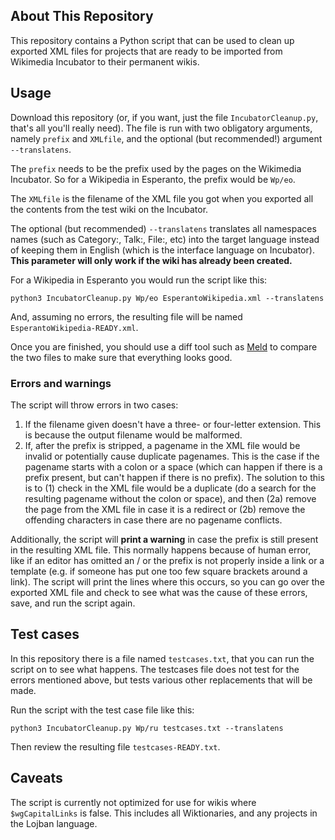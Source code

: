 ## About This Repository
This repository contains a Python script that can be used to clean up exported
XML files for projects that are ready to be imported from Wikimedia Incubator
to their permanent wikis.

## Usage
Download this repository (or, if you want, just the file `IncubatorCleanup.py`,
that's all you'll really need). The file is run with two obligatory arguments,
namely `prefix` and `XMLfile`, and the optional (but recommended!) argument
`--translatens`.

The `prefix` needs to be the prefix used by the pages on the Wikimedia
Incubator. So for a Wikipedia in Esperanto, the prefix would be `Wp/eo`.

The `XMLfile` is the filename of the XML file you got when you exported all the
contents from the test wiki on the Incubator.

The optional (but recommended) `--translatens` translates all namespaces names
(such as Category:, Talk:, File:, etc) into the target language instead of
keeping them in English (which is the interface language on Incubator). **This
parameter will only work if the wiki has already been created.**

For a Wikipedia in Esperanto you would run the script like this:

`python3 IncubatorCleanup.py Wp/eo EsperantoWikipedia.xml --translatens`

And, assuming no errors, the resulting file will be named
`EsperantoWikipedia-READY.xml`.

Once you are finished, you should use a diff tool such as
[Meld](http://meldmerge.org/) to compare the two files to make sure that
everything looks good.

### Errors and warnings
The script will throw errors in two cases:

1. If the filename given doesn't have a three- or four-letter extension. This is
because the output filename would be malformed.
2. If, after the prefix is stripped, a pagename in the XML file would be
invalid or potentially cause duplicate pagenames. This is the case if the
pagename starts with a colon or a space (which can happen if there is a prefix
present, but can't happen if there is no prefix). The solution to this is to
(1) check in the XML file would be a duplicate (do a search for the resulting
pagename without the colon or space), and then (2a) remove the page from the XML
file in case it is a redirect or (2b) remove the offending characters in case
there are no pagename conflicts.

Additionally, the script will **print a warning** in case the prefix is still
present in the resulting XML file. This normally happens because of human error,
like if an editor has omitted an / or the prefix is not properly inside a link
or a template (e.g. if someone has put one too few square brackets around a
link). The script will print the lines where this occurs, so you can go over the
exported XML file and check to see what was the cause of these errors, save, and
run the script again.

## Test cases
In this repository there is a file named `testcases.txt`, that you can run the
script on to see what happens. The testcases file does not test for the errors
mentioned above, but tests various other replacements that will be made.

Run the script with the test case file like this:

`python3 IncubatorCleanup.py Wp/ru testcases.txt --translatens`

Then review the resulting file `testcases-READY.txt`.

## Caveats
The script is currently not optimized for use for wikis where `$wgCapitalLinks`
is false. This includes all Wiktionaries, and any projects in the Lojban
language.
